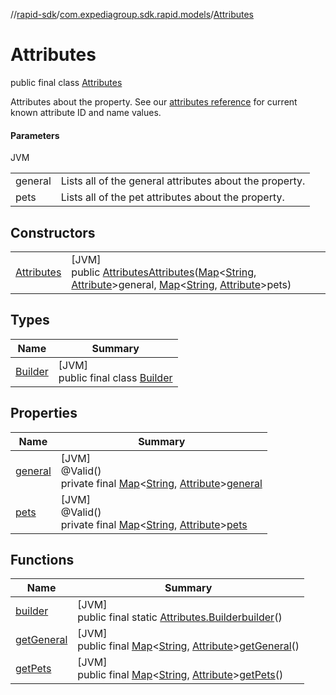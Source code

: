 //[rapid-sdk](../../../index.md)/[com.expediagroup.sdk.rapid.models](../index.md)/[Attributes](index.md)

# Attributes

public final class [Attributes](index.md)

Attributes about the property. See our [attributes reference](https://developers.expediagroup.com/docs/rapid/lodging/content/content-reference-lists) for current known attribute ID and name values.

#### Parameters

JVM

| | |
|---|---|
| general | Lists all of the general attributes about the property. |
| pets | Lists all of the pet attributes about the property. |

## Constructors

| | |
|---|---|
| [Attributes](-attributes.md) | [JVM]<br>public [Attributes](index.md)[Attributes](-attributes.md)([Map](https://docs.oracle.com/javase/8/docs/api/java/util/Map.html)&lt;[String](https://docs.oracle.com/javase/8/docs/api/java/lang/String.html), [Attribute](../-attribute/index.md)&gt;general, [Map](https://docs.oracle.com/javase/8/docs/api/java/util/Map.html)&lt;[String](https://docs.oracle.com/javase/8/docs/api/java/lang/String.html), [Attribute](../-attribute/index.md)&gt;pets) |

## Types

| Name | Summary |
|---|---|
| [Builder](-builder/index.md) | [JVM]<br>public final class [Builder](-builder/index.md) |

## Properties

| Name | Summary |
|---|---|
| [general](index.md#-1820250076%2FProperties%2F700308213) | [JVM]<br>@Valid()<br>private final [Map](https://docs.oracle.com/javase/8/docs/api/java/util/Map.html)&lt;[String](https://docs.oracle.com/javase/8/docs/api/java/lang/String.html), [Attribute](../-attribute/index.md)&gt;[general](index.md#-1820250076%2FProperties%2F700308213) |
| [pets](index.md#-1519473382%2FProperties%2F700308213) | [JVM]<br>@Valid()<br>private final [Map](https://docs.oracle.com/javase/8/docs/api/java/util/Map.html)&lt;[String](https://docs.oracle.com/javase/8/docs/api/java/lang/String.html), [Attribute](../-attribute/index.md)&gt;[pets](index.md#-1519473382%2FProperties%2F700308213) |

## Functions

| Name | Summary |
|---|---|
| [builder](builder.md) | [JVM]<br>public final static [Attributes.Builder](-builder/index.md)[builder](builder.md)() |
| [getGeneral](get-general.md) | [JVM]<br>public final [Map](https://docs.oracle.com/javase/8/docs/api/java/util/Map.html)&lt;[String](https://docs.oracle.com/javase/8/docs/api/java/lang/String.html), [Attribute](../-attribute/index.md)&gt;[getGeneral](get-general.md)() |
| [getPets](get-pets.md) | [JVM]<br>public final [Map](https://docs.oracle.com/javase/8/docs/api/java/util/Map.html)&lt;[String](https://docs.oracle.com/javase/8/docs/api/java/lang/String.html), [Attribute](../-attribute/index.md)&gt;[getPets](get-pets.md)() |
